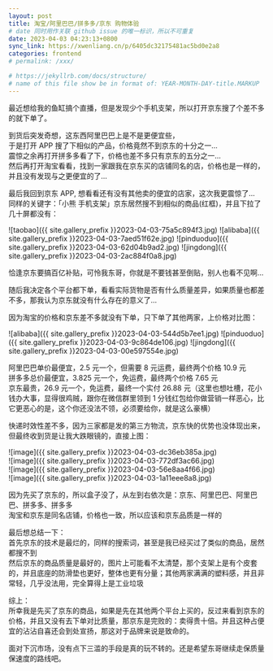 ```yaml
---
layout: post
title: 淘宝/阿里巴巴/拼多多/京东 购物体验
# date 同时用作关联 github issue 的唯一标识，所以不可重复
date: 2023-04-03 04:23:13+0800
sync_link: https://xwenliang.cn/p/6405dc32175481ac5bd0e2a8
categories: frontend
# permalink: /xxx/

# https://jekyllrb.com/docs/structure/
# name of this file show be in format of: YEAR-MONTH-DAY-title.MARKUP
---
```



最近想给我的鱼缸搞个直播，但是发现少个手机支架，所以打开京东搜了个差不多的就下单了。

到货后突发奇想，这东西阿里巴巴上是不是更便宜些，  
于是打开 APP 搜了下相似的产品，价格竟然不到京东的十分之一...  
震惊之余再打开拼多多看了下，价格也差不多只有京东的五分之一...  
然后再打开淘宝看看，找到一家跟我在京东买的店铺同名的店，价格也是一样的，并且没有发现与之更便宜的了...  

最后我回到京东 APP, 想看看还有没有其他卖的便宜的店家，这次我更震惊了...  
同样的关键字：「小熊 手机支架」京东居然搜不到相似的商品(红框)，并且下拉了几十屏都没有：  

![taobao]({{ site.gallery_prefix }}2023-04-03-75a5c894f3.jpg)
![alibaba]({{ site.gallery_prefix }}2023-04-03-7aed51f62e.jpg)
![pinduoduo]({{ site.gallery_prefix }}2023-04-03-62d04b9ad2.jpg)
![jingdong]({{ site.gallery_prefix }}2023-04-03-2ac884f0a8.jpg)

恰逢京东要搞百亿补贴，可怜我东哥，你就是不要钱甚至倒贴，别人也看不见啊...  

随后我决定各个平台都下单，看看实际货物是否有什么质量差异，如果质量也都差不多，那我认为京东就没有什么存在的意义了...

因为淘宝的价格和京东差不多就没有下单，只下单了其他两家，上价格对比图：  

![alibaba]({{ site.gallery_prefix }}2023-04-03-544d5b7ee1.jpg)
![pinduoduo]({{ site.gallery_prefix }}2023-04-03-9c864de106.jpg)
![jingdong]({{ site.gallery_prefix }}2023-04-03-00e597554e.jpg)

阿里巴巴单价最便宜，2.5 元一个，但需要 8 元运费，最终两个价格 10.9 元  
拼多多总价最便宜，3.825 元一个，免运费，最终两个价格 7.65 元  
京东最贵，26.9 元一个，免运费，最终一个实付 26.88 元（这里也想吐槽，花小钱办大事，显得很鸡贼，跟你在微信群里领到 1 分钱红包给你做营销一样恶心，比它更恶心的是，这个你还没法不领，必须要给你，就是这么豪横）  

快递时效性差不多，因为三家都是发的第三方物流，京东快的优势也没体现出来，但最终收到货是让我大跌眼镜的，直接上图：  

![image]({{ site.gallery_prefix }}2023-04-03-dc36eb385a.jpg)  
![image]({{ site.gallery_prefix }}2023-04-03-772df3ac66.jpg)  
![image]({{ site.gallery_prefix }}2023-04-03-56e8aa4f66.jpg)  
![image]({{ site.gallery_prefix }}2023-04-03-1a11eee8a8.jpg)  

因为先买了京东的，所以盒子没了，从左到右依次是：京东、阿里巴巴、阿里巴巴、拼多多、拼多多  
淘宝和京东是同名店铺，价格也一致，所以应该和京东品质是一样的  

最后想总结一下：  
首先京东的技术是最烂的，同样的搜索词，甚至是我已经买过了类似的商品，居然都搜不到  
然后京东的商品质量是最好的，图片上可能看不太清楚，那个支架上是有个皮套的，并且底座的防滑垫也更好，整体也更有分量；其他两家满满的塑料感，并且非常轻，几乎没法用，完全算得上是工业垃圾  

综上：  
所幸我是先买了京东的商品，如果是先在其他两个平台上买的，反过来看到京东的价格，并且又没有去下单对比质量，那京东是完败的：卖得贵十倍。并且这种占便宜的沾沾自喜还会到处宣扬，那这对于品牌来说是致命的。  

面对下沉市场，没有点下三滥的手段是真的玩不转的。还是希望东哥继续走保质量保速度的路线吧。  

